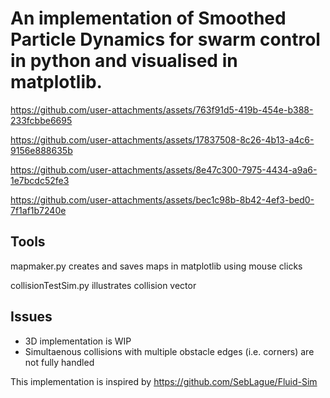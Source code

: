 # An implementation of Smoothed Particle Dynamics for swarm control in python and visualised in matplotlib.


https://github.com/user-attachments/assets/763f91d5-419b-454e-b388-233fcbbe6695

https://github.com/user-attachments/assets/17837508-8c26-4b13-a4c6-9156e888635b



https://github.com/user-attachments/assets/8e47c300-7975-4434-a9a6-1e7bcdc52fe3

https://github.com/user-attachments/assets/bec1c98b-8b42-4ef3-bed0-7f1af1b7240e

## Tools
mapmaker.py creates and saves maps in matplotlib using mouse clicks

collisionTestSim.py illustrates collision vector


## Issues
* 3D implementation is WIP
* Simultaenous collisions with multiple obstacle edges (i.e. corners) are not fully handled



This implementation is inspired by https://github.com/SebLague/Fluid-Sim




